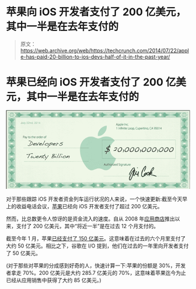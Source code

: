 # 苹果向 iOS 开发者支付了 200 亿美元，其中一半是在去年支付的

> 原文：<https://web.archive.org/web/https://techcrunch.com/2014/07/22/apple-has-paid-20-billion-to-ios-devs-half-of-it-in-the-past-year/>

# 苹果已经向 iOS 开发者支付了 200 亿美元，其中一半是在去年支付的

![appl](img/96db5febfa778f51ed10fcc72d4b68ed.png)

对于那些跟踪 iOS 开发者资金列车运行状况的人来说，一个快速更新:截至今天早上的收益电话会议，[苹果](https://web.archive.org/web/20221207183006/http://www.crunchbase.com/organization/apple)已经向 iOS 开发者支付了超过 200 亿美元。

然而，比总数更令人惊讶的是资金流入的速度。自从 2008 年[应用商店](https://web.archive.org/web/20221207183006/http://www.crunchbase.com/product/app-store)推出以来，支付了 200 亿美元，其中“将近一半”是在过去 12 个月支付的。

截至今年 1 月，苹果[已经支付了 150 亿美元](https://web.archive.org/web/20221207183006/https://beta.techcrunch.com/2014/01/07/apple-10b-in-app-store-sales-in-2013-15b-paid-out-to-developers-to-date/)。这意味着在过去的六个月里支付了大约 50 亿美元。相比之下，谷歌在 I/O 提到，他们在过去的一年里向开发者支付了 50 亿美元。

(对于那些对苹果的分成感到好奇的人，快速计算一下:苹果的份额是 30%，开发者拿走 70%。200 亿美元是大约 285.7 亿美元的 70%，这意味着苹果迄今为止已经从应用销售中获得了大约 85 亿美元。)